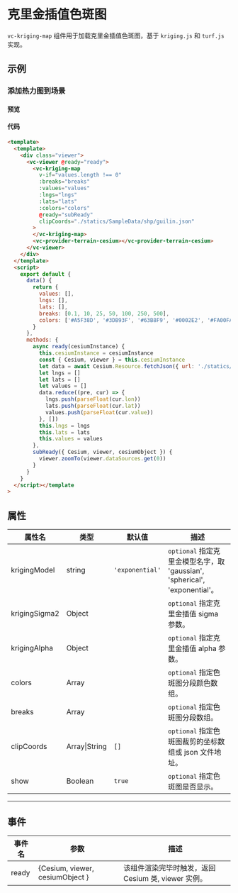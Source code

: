 # 克里金插值色斑图

`vc-kriging-map` 组件用于加载克里金插值色斑图，基于 `kriging.js` 和 `turf.js` 实现。

## 示例

### 添加热力图到场景

#### 预览

<doc-preview>
  <template>
    <div class="viewer">
      <vc-viewer @ready="ready">
        <vc-kriging-map v-if="values.length !== 0" :breaks="breaks" :values="values" :lngs="lngs" :lats="lats" :colors="colors" @ready="subReady" clipCoords="./statics/SampleData/shp/guilin.json">
        </vc-kriging-map>
        <vc-provider-terrain-cesium></vc-provider-terrain-cesium>
      </vc-viewer>
    </div>
  </template>
  <script>
    export default {
      data () {
        return {
          values: [],
          lngs: [],
          lats: [],
          breaks: [0.1, 10, 25, 50, 100, 250, 500],
          colors: ["#A5F38D", "#3DB93F", '#63B8F9', "#0002E2", "#FA00FA", "#7F0140"]
        }
      },
      methods: {
        async ready (cesiumInstance) {
          this.cesiumInstance = cesiumInstance
          const {Cesium, viewer} = this.cesiumInstance
          let data = await Cesium.Resource.fetchJson({url: './statics/SampleData/weather/guilin.json'})
          let lngs = []
          let lats = []
          let values = []
          data.reduce((pre, cur) => {
            lngs.push(parseFloat(cur.lon))
            lats.push(parseFloat(cur.lat))
            values.push(parseFloat(cur.value))
          }, [])
          this.lngs = lngs
          this.lats = lats
          this.values = values
        },
        subReady ({ Cesium, viewer, cesiumObject }) {
          viewer.zoomTo(viewer.dataSources.get(0))
        }
      }
    }
  </script>
</doc-preview>

#### 代码

```html
<template>
  <template>
    <div class="viewer">
      <vc-viewer @ready="ready">
        <vc-kriging-map
          v-if="values.length !== 0"
          :breaks="breaks"
          :values="values"
          :lngs="lngs"
          :lats="lats"
          :colors="colors"
          @ready="subReady"
          clipCoords="./statics/SampleData/shp/guilin.json"
        >
        </vc-kriging-map>
        <vc-provider-terrain-cesium></vc-provider-terrain-cesium>
      </vc-viewer>
    </div>
  </template>
  <script>
    export default {
      data() {
        return {
          values: [],
          lngs: [],
          lats: [],
          breaks: [0.1, 10, 25, 50, 100, 250, 500],
          colors: ['#A5F38D', '#3DB93F', '#63B8F9', '#0002E2', '#FA00FA', '#7F0140']
        }
      },
      methods: {
        async ready(cesiumInstance) {
          this.cesiumInstance = cesiumInstance
          const { Cesium, viewer } = this.cesiumInstance
          let data = await Cesium.Resource.fetchJson({ url: './statics/SampleData/weather/guilin.json' })
          let lngs = []
          let lats = []
          let values = []
          data.reduce((pre, cur) => {
            lngs.push(parseFloat(cur.lon))
            lats.push(parseFloat(cur.lat))
            values.push(parseFloat(cur.value))
          }, [])
          this.lngs = lngs
          this.lats = lats
          this.values = values
        },
        subReady({ Cesium, viewer, cesiumObject }) {
          viewer.zoomTo(viewer.dataSources.get(0))
        }
      }
    }
  </script></template
>
```

## 属性

| 属性名        | 类型          | 默认值          | 描述                                                                       |
| ------------- | ------------- | --------------- | -------------------------------------------------------------------------- |
| krigingModel  | string        | `'exponential'` | `optional` 指定克里金模型名字，取 'gaussian', 'spherical', 'exponential'。 |
| krigingSigma2 | Object        |                 | `optional` 指定克里金插值 sigma 参数。                                     |
| krigingAlpha  | Object        |                 | `optional` 指定克里金插值 alpha 参数。                                     |
| colors        | Array         |                 | `optional` 指定色斑图分段颜色数组。                                        |
| breaks        | Array         |                 | `optional` 指定色斑图分段数组。                                            |
| clipCoords    | Array\|String | `[]`            | `optional` 指定色斑图裁剪的坐标数组或 json 文件地址。                      |
| show          | Boolean       | `true`          | `optional` 指定色斑图是否显示。                                            |

---

## 事件

| 事件名 | 参数                            | 描述                                                |
| ------ | ------------------------------- | --------------------------------------------------- |
| ready  | {Cesium, viewer, cesiumObject } | 该组件渲染完毕时触发，返回 Cesium 类, viewer 实例。 |
